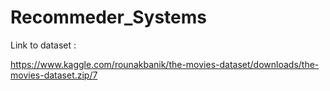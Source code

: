 # Recommeder_Systems

Link to dataset : 

https://www.kaggle.com/rounakbanik/the-movies-dataset/downloads/the-movies-dataset.zip/7

